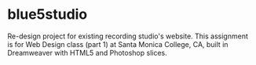 # blue5studio
Re-design project for existing recording studio's website. This assignment is for Web Design class (part 1) at Santa Monica College, CA, built in Dreamweaver with HTML5 and Photoshop slices.  
